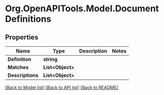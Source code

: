 
# Org.OpenAPITools.Model.DocumentDefinitions

## Properties

Name | Type | Description | Notes
------------ | ------------- | ------------- | -------------
**Definition** | **string** |  | 
**Matches** | **List&lt;Object&gt;** |  | 
**Descriptions** | **List&lt;Object&gt;** |  | 

[[Back to Model list]](../README.md#documentation-for-models)
[[Back to API list]](../README.md#documentation-for-api-endpoints)
[[Back to README]](../README.md)

